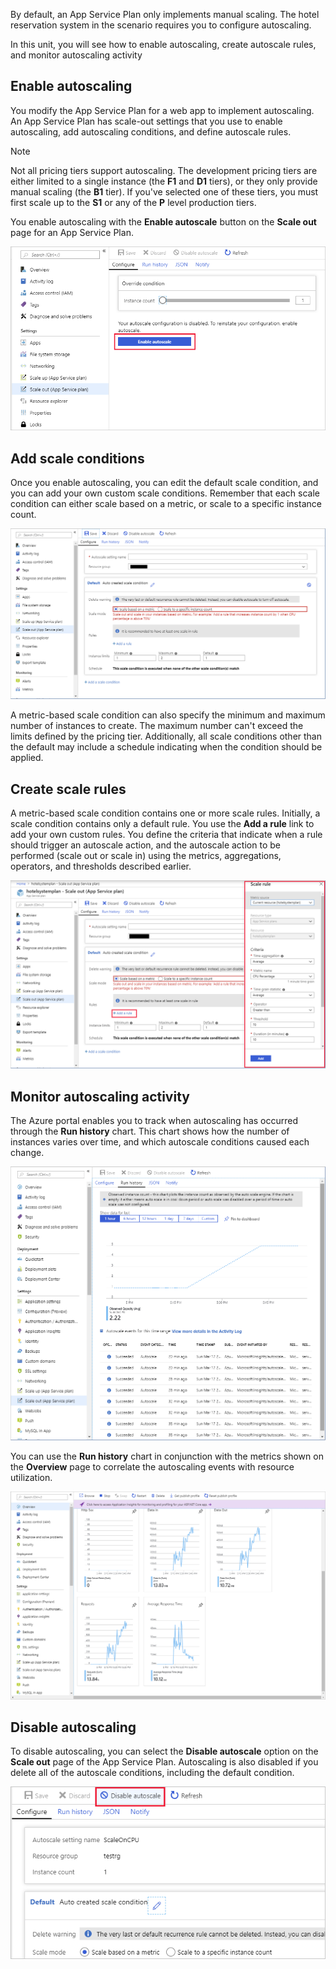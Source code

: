 By default, an App Service Plan only implements manual scaling. The hotel reservation system in the scenario requires you to configure autoscaling.

In this unit, you will see how to enable autoscaling, create autoscale rules, and monitor autoscaling activity

## Enable autoscaling

You modify the App Service Plan for a web app to implement autoscaling. An App Service Plan has scale-out settings that you use to enable autoscaling, add autoscaling conditions, and define autoscale rules.

> [!NOTE]
> Not all pricing tiers support autoscaling. The development pricing tiers are either limited to a single instance (the **F1** and **D1** tiers), or they only provide manual scaling (the **B1** tier). If you've selected one of these tiers, you must first scale up to the **S1** or any of the **P** level production tiers.

You enable autoscaling with the **Enable autoscale** button on the **Scale out** page for an App Service Plan.

![Screenshot of the Scale Out page for an App Service Plan with the **Enable autoscale** button highlighted](../media/6-enable-autoscale-annotated.png)

## Add scale conditions

Once you enable autoscaling, you can edit the default scale condition, and you can add your own custom scale conditions. Remember that each scale condition can either scale based on a metric, or scale to a specific instance count.

![Screenshot of the condition page for an App Service Plan showing the default scale condition](../media/6-scale-condition-annotated.png)

A metric-based scale condition can also specify the minimum and maximum number of instances to create. The maximum number can't exceed the limits defined by the pricing tier. Additionally, all scale conditions other than the default may include a schedule indicating when the condition should be applied.

## Create scale rules

A metric-based scale condition contains one or more scale rules. Initially, a scale condition contains only a default rule. You use the **Add a rule** link to add your own custom rules. You define the criteria that indicate when a rule should trigger an autoscale action, and the autoscale action to be performed (scale out or scale in) using the metrics, aggregations, operators, and thresholds described earlier.

![Screenshot of the scale rule page for an App Service Plan](../media/6-scale-rule-annotated.png)

## Monitor autoscaling activity

The Azure portal enables you to track when autoscaling has occurred through the **Run history** chart. This chart shows how the number of instances varies over time, and which autoscale conditions caused each change.

![Screenshot of the metrics shown on the App Service Plan overview page](../media/6-run-history.png)

You can use the **Run history** chart in conjunction with the metrics shown on the **Overview** page to correlate the autoscaling events with resource utilization.

![Screenshot of the metrics shown on the App Service Plan overview page](../media/6-service-plan-metrics.png)

## Disable autoscaling

To disable autoscaling, you can select the **Disable autoscale** option on the **Scale out** page of the App Service Plan. Autoscaling is also disabled if you delete all of the autoscale conditions, including the default condition.

![Screenshot of the Scale Out page of an App Service Plan with the **Disable autoscale** button highlighted](../media/6-disable-autoscale-annotated.png)
